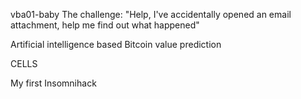 vba01-baby
The challenge: 
"Help, I've accidentally opened an email attachment, help me find out what happened" 

Artificial intelligence based Bitcoin value prediction

CELLS

My first Insomnihack
